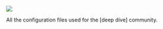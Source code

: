 ![](https://gitlab.com/wavester/deepdive/-/raw/master/www/img/gitlogo.png)

All the configuration files used for the [deep dive] community.
